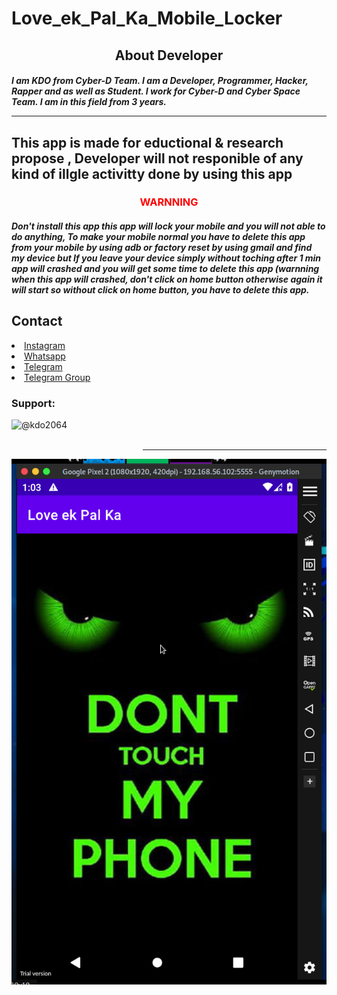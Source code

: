 # Love_ek_Pal_Ka_Mobile_Locker
<h2 align="center"><b>About Developer</b></h2>
<h5>I am KDO from Cyber-D Team. I am a Developer, Programmer, Hacker, Rapper and as well as Student. I work for Cyber-D and Cyber Space Team. I am in this field from 3 years.



<hr>

<h2>This app is made for eductional &amp; research propose , Developer will not responible of any kind of illgle activitty done by using this app </h2>

<h3 align="center"><font color="red"><b>WARNNING</b></font></h3>
<h5>Don't install this app this app will lock your mobile and you will not able to do anything, To make your mobile normal you have to delete this app from your mobile by using adb or factory reset by using gmail and find my device but If you leave your device simply without toching after 1 min app  will crashed and you will get some time to delete this app (warnning when this app will crashed, don't click on home button otherwise again it will start so without click on home button, you have to delete this app. </h5>


<h2><b>Contact</b></h2>
<li><a href="https://instgram.com/cyber_d_kdo">Instagram</a></li>
<li><a href="https:wa.me/+9779746554757">Whatsapp</a></li>
<li><a href="https://t.me/kdo_shashank">Telegram</a></li>
<li><a href="https://t.me/cyberdoffficial">Telegram Group</a></li>
  
<h3 align="left">Support:</h3>
<p><a href="https://www.buymeacoffee.com/kdo2006"> <img align="left" src="https://cdn.buymeacoffee.com/buttons/v2/default-yellow.png" height="50" width="210" alt="@kdo2064" /></a></p><br><br>
<hr color="red">
<img src="Screenshot at 2022-12-28 11-47-51.png" width="auto" hight="auto">

